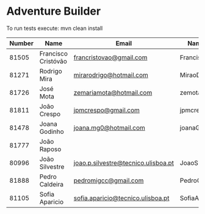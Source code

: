 # Adventure Builder

To run tests execute: mvn clean install

|   Number   |          Name           |            Email        |   Name GitHUb      | Module(s) |
| ---------- | ----------------------- | ----------------------- | ------------------ | --------- |
|   81505    |   Francisco Cristóvão   | francristovao@gmail.com | FranciscoCristovao | Activity  |
|   81271    |   Rodrigo Mira          | mirarodrigo@hotmail.com | MiraoDaSilva       | Activity  |
|   81726    |   José Mota             | zemariamota@hotmail.com | zemota1            | Bank      |
|   81811    |   João Crespo           | jpmcrespo@gmail.com     | jpmcrespo          | Hotel/Broker|
|   81478    |   Joana Godinho         | joana.mg0@hotmail.com   | joanaGodinho       | Hotel/Broker|
|   81777    |   João Raposo           |                         |                    | Hotel/Broker|
|   80996    |   João Silvestre        | joao.p.silvestre@tecnico.ulisboa.pt|JoaoSilvestre95|Bank |
|   81888    |   Pedro Caldeira        | pedromigcc@gmail.com    | PedroCaldeira      | Bank      |
|   81105    |   Sofia Aparicio        | sofia.aparicio@tecnico.ulisboa.pt| SofiaAparicio|Activity|
